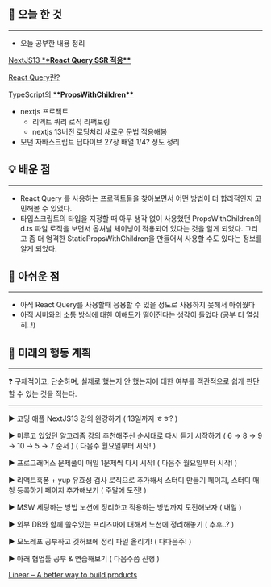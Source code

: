 ## 🚩 오늘 한 것

---

- 오늘 공부한 내용 정리

[NextJS13 \***\*React Query SSR 적용\*\***](https://www.notion.so/NextJS13-React-Query-SSR-cec80bba9a4742ccabb06875eefd97b7?pvs=21)

[React Query란? ](https://www.notion.so/React-Query-53284c22b71f4600848f6487dacf0a4b?pvs=21)

[TypeScript의 \***\*PropsWithChildren\*\***](https://www.notion.so/TypeScript-PropsWithChildren-58475d65a4bd45d5aa49c24895d20993?pvs=21)

- nextjs 프로젝트
  - 리액트 쿼리 로직 리팩토링
  - nextjs 13버전 로딩처리 새로운 문법 적용해봄
- 모던 자바스크립트 딥다이브 27장 배열 1/4? 정도 정리

## 💡 배운 점

---

- React Query 를 사용하는 프로젝트들을 찾아보면서 어떤 방법이 더 합리적인지 고민해볼 수 있었다.
- 타입스크립트의 타입을 지정할 때 아무 생각 없이 사용했던 PropsWithChildren의 d.ts 파일 로직을 보면서 옵셔널 체이닝이 적용되어 있다는 것을 알게 되었다. 그리고 좀 더 엄격한 StaticPropsWithChildren을 만들어서 사용할 수도 있다는 정보를 알게 되었다.

## 🥹 아쉬운 점

---

- 아직 React Query를 사용할때 응용할 수 있을 정도로 사용하지 못해서 아쉬웠다
- 아직 서버와의 소통 방식에 대한 이해도가 떨어진다는 생각이 들었다 (공부 더 열심히..!)

## 📝 미래의 행동 계획

---

<aside>
❓ 구체적이고, 단순하며, 실제로 했는지 안 했는지에 대한 여부를 객관적으로 쉽게 판단할 수 있는 것을 적는다.

</aside>

---

► 코딩 애플 NextJS13 강의 완강하기 ( 13일까지 ㅎㅎ? )

► 미루고 있었던 알고리즘 강의 추천해주신 순서대로 다시 듣기 시작하기 ( 6 → 8 → 9 → 10 → 5 → 7 순서 ) ( 다음주 월요일부터 시작! )

► 프로그래머스 문제풀이 매일 1문제씩 다시 시작! ( 다음주 월요일부터 시작! )

► 리액트훅폼 + yup 유효성 검사 로직으로 추가해서 스터디 만들기 페이지, 스터디 매칭 등록하기 페이지 추가해보기 ( 주말에 도전! )

► MSW 세팅하는 방법 노션에 정리하고 적용하는 방법까지 도전해보자 ( 내일 )

► 외부 DB와 함께 쓸수있는 프리즈마에 대해서 노션에 정리해놓기 ( 추후..? )

► 모노레포 공부하고 깃허브에 정리 파일 올리기! ( 다다음주! )

► 아래 협업툴 공부 & 연습해보기 ( 다음주쯤 진행 )

[Linear – A better way to build products](https://linear.app/)
